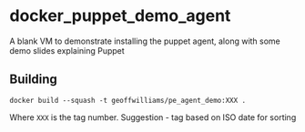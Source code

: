 # docker_puppet_demo_agent
A blank VM to demonstrate installing the puppet agent, along with some demo slides explaining Puppet

## Building
```shell
docker build --squash -t geoffwilliams/pe_agent_demo:XXX .
```
Where `XXX` is the tag number.  Suggestion - tag based on ISO date for sorting
